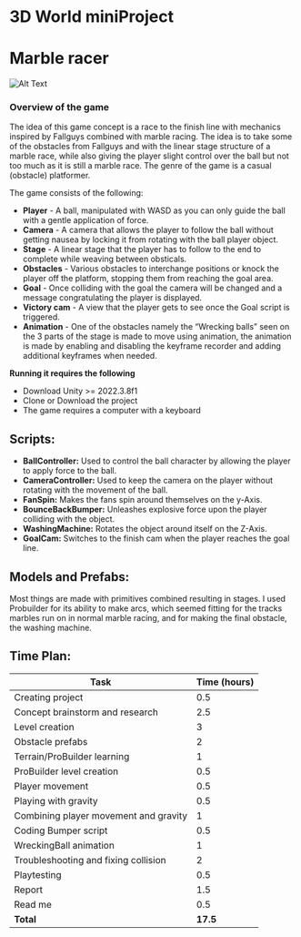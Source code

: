 # 3D World miniProject
# Marble racer


![Alt Text](https://jumpshare.com/s/u4U2R8dip3jotOMLar8S)

### Overview of the game

The idea of this game concept is a race to the finish line with mechanics inspired by Fallguys combined with marble racing. The idea is to take some of the obstacles from Fallguys and with the linear stage structure of a marble race, while also giving the player slight control over the ball but not too much as it is still a marble race. The genre of the game is a casual (obstacle) platformer.


The game consists of the following:

- **Player** - A ball, manipulated with WASD as you can only guide the ball with a gentle application of force.
- **Camera** - A camera that allows the player to follow the ball without getting nausea by locking it from rotating with the ball player object.
- **Stage** - A linear stage that the player has to follow to the end to complete while weaving between obsticals.
- **Obstacles**  - Various obstacles to interchange positions or knock the player off the platform, stopping them from reaching the goal area.
- **Goal** - Once colliding with the goal the camera will be changed and a message congratulating the player is displayed.
- **Victory cam** - A view that the player gets to see once the Goal script is triggered.
- **Animation** - One of the obstacles namely the “Wrecking balls” seen on the 3 parts of the stage is made to move using animation, the animation is made by enabling and disabling the keyframe recorder and adding additional keyframes when needed.

**Running it requires the following**
- Download Unity >= 2022.3.8f1
- Clone or Download the project
- The game requires a computer with a keyboard

## Scripts:

- **BallController:** Used to control the ball character by allowing the player to apply force to the ball. 
- **CameraController:** Used to keep the camera on the player without rotating with the movement of the ball. 
- **FanSpin:** Makes the fans spin around themselves on the y-Axis. 
- **BounceBackBumper:** Unleashes explosive force upon the player colliding with the object. 
- **WashingMachine:** Rotates the object around itself on the Z-Axis.
- **GoalCam:** Switches to the finish cam when the player reaches the goal line.

## Models and Prefabs:

Most things are made with primitives combined resulting in stages. I used Probuilder for its ability to make arcs, which seemed fitting for the tracks marbles run on in normal marble racing, and for making the final obstacle, the washing machine.


## Time Plan:

| Task                               | Time (hours) |
|------------------------------------|--------------|
| Creating project                   | 0.5          |
| Concept brainstorm and research    | 2.5          |
| Level creation                     | 3            |
| Obstacle prefabs                   | 2            |
| Terrain/ProBuilder learning        | 1            |
| ProBuilder level creation           | 0.5          |
| Player movement                    | 0.5          |
| Playing with gravity               | 0.5          |
| Combining player movement and gravity | 1          |
| Coding Bumper script               | 0.5          |
| WreckingBall animation             | 1            |
| Troubleshooting and fixing collision | 2          |
| Playtesting                        | 0.5          |
| Report                             | 1.5          |
| Read me                            | 0.5          |
| **Total**                          | **17.5**     |

